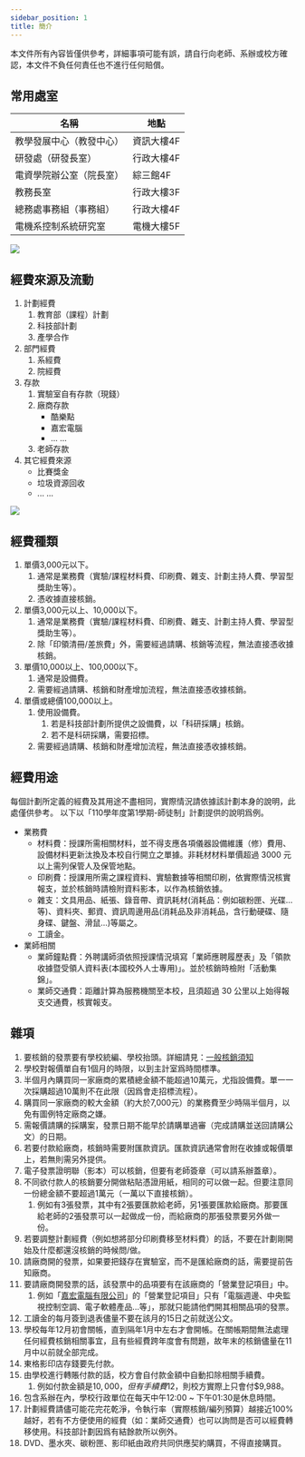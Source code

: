 ```yaml
---
sidebar_position: 1
title: 簡介
---
```


本文件所有內容皆僅供參考，詳細事項可能有誤，請自行向老師、系辦或校方確認，本文件不負任何責任也不進行任何賠償。

## 常用處室

| 名稱                     | 地點       |
| ------------------------ | ---------- |
| 教學發展中心（教發中心） | 資訊大樓4F |
| 研發處（研發長室）       | 行政大樓4F |
| 電資學院辦公室（院長室） | 綜三館4F   |
| 教務長室                 | 行政大樓3F |
| 總務處事務組（事務組）   | 行政大樓4F |
| 電機系控制系統研究室     | 電機大樓5F |

![](https://i.imgur.com/pjUH0RS.jpg)

## 經費來源及流動
1. 計劃經費
    1. 教育部（課程）計劃
    2. 科技部計劃
    3. 產學合作
2. 部門經費
    1. 系經費
    2. 院經費 
3. 存款
    1. 實驗室自有存款（現錢）
    2. 廠商存款
        - 酷樂點
        - 嘉宏電腦
        - ... ... 
    4. 老師存款 
4. 其它經費來源
    - 比賽獎金
    - 垃圾資源回收
    - ... ...

![](https://i.imgur.com/SiZeEgY.jpg)

## 經費種類
1. 單價3,000元以下。
    1. 通常是業務費（實驗/課程材料費、印刷費、雜支、計劃主持人費、學習型獎助生等）。
    2. 憑收據直接核銷。
1. 單價3,000元以上、10,000以下。
    1. 通常是業務費（實驗/課程材料費、印刷費、雜支、計劃主持人費、學習型獎助生等）。
    2. 除「印領清冊/差旅費」外，需要經過請購、核銷等流程，無法直接憑收據核銷。
1. 單價10,000以上、100,000以下。
    1. 通常是設備費。
    2. 需要經過請購、核銷和財產增加流程，無法直接憑收據核銷。
1. 單價或總價100,000以上。
    1. 使用設備費。
        1. 若是科技部計劃所提供之設備費，以「科研採購」核銷。
        2. 若不是科研採購，需要招標。
    3. 需要經過請購、核銷和財產增加流程，無法直接憑收據核銷。

## 經費用途
每個計劃所定義的經費及其用途不盡相同，實際情況請依據該計劃本身的說明，此處僅供參考。
以下以「110學年度第1學期-師徒制」計劃提供的說明爲例。

- 業務費
    - 材料費：授課所需相關材料，並不得支應各項儀器設備維護（修）費用、設備材料更新汰換及本校自行開立之單據。非耗材材料單價超過 3000 元以上需列保管人及保管地點。
    - 印刷費：授課用所需之課程資料、實驗數據等相關印刷，依實際情況核實報支，並於核銷時請檢附資料影本，以作為核銷依據。
    - 雜支：文具用品、紙張、錄音帶、資訊耗材(消耗品：例如碳粉匣、光碟…等)、資料夾、郵資、資訊周邊用品(消耗品及非消耗品，含行動硬碟、隨身碟、鍵盤、滑鼠…)等屬之。
    - 工讀金。
- 業師相關
    - 業師鐘點費：外聘講師須依照授課情況填寫「業師應聘履歷表」及「領款收據暨受領人資料表(本國校外人士專用)」。並於核銷時檢附「活動集錦」。
    - 業師交通費：距離計算為服務機關至本校，且須超過 30 公里以上始得報支交通費，核實報支。

## 雜項
1. 要核銷的發票要有學校統編、學校抬頭。詳細請見：[一般核銷須知](../administrative-affairs/general-reimburse-instructions/)
1. 學校對報價單自有1個月的時限，以到主計室爲時間標準。
1. 半個月內購買同一家廠商的累積總金額不能超過10萬元，尤指設備費。單一一次採購超過10萬則不在此限（因爲會走招標流程）。
1. 購買同一家廠商的較大金額（約大於7,000元）的業務費至少時隔半個月，以免有圖例特定廠商之嫌。
1. 需報價請購的採購案，發票日期不能早於請購單過審（完成請購並送回請購公文）的日期。
1. 若要付款給廠商，核銷時需要附匯款資訊。匯款資訊通常會附在收據或報價單上，若無則需另外提供。
1. 電子發票證明聯（影本）可以核銷，但要有老師簽章（可以請系辦蓋章）。
1. 不同欲付款人的核銷要分開做粘貼憑證用紙，相同的可以做一起。但要注意同一份總金額不要超過1萬元（一萬以下直接核銷）。
    1. 例如有3張發票，其中有2張要匯款給老師，另1張要匯款給廠商。那要匯給老師的2張發票可以一起做成一份，而給廠商的那張發票要另外做一份。
1. 若要調整計劃經費（例如想將部分印刷費移至材料費）的話，不要在計劃剛開始及什麼都還沒核銷的時候問/做。
1. 請廠商開的發票，如果要把錢存在實驗室，而不是匯給廠商的話，需要提前告知廠商。
1. 要請廠商開發票的話，該發票中的品項要有在該廠商的「營業登記項目」中。
    1. 例如「[嘉宏電腦有限公司](https://www.findcompany.com.tw/%E5%98%89%E5%AE%8F%E9%9B%BB%E8%85%A6%E6%9C%89%E9%99%90%E5%85%AC%E5%8F%B8)」的「營業登記項目」只有「電腦週邊、中央監視控制空調、電子軟體產品...等」，那就只能請他們開其相關品項的發票。
1. 工讀金的每月簽到退表儘量不要在該月的15日之前就送公文。
1. 學校每年12月初會關帳，直到隔年1月中左右才會開帳。在關帳期間無法處理任何經費核銷相關事宜，且有些經費跨年度會有問題，故年末的核銷儘量在11月中以前就全部完成。
1. 東格影印店存錢要先付款。
1. 由學校進行轉賬付款的話，校方會自付款金額中自動扣除相關手續費。
    1. 例如付款金額是$10,000，但有手續費$12，則校方實際上只會付$9,988。
1. 包含系辦在內，學校行政單位在每天中午12:00 ~ 下午01:30是休息時間。
1. 計劃經費請儘可能花完花乾淨，令執行率（實際核銷/編列預算）越接近100%越好，若有不方便使用的經費（如：業師交通費）也可以詢問是否可以經費轉移使用。科技部計劃因爲有結餘款所以例外。
1. DVD、墨水夾、碳粉匣、影印紙由政府共同供應契約購買，不得直接購買。
